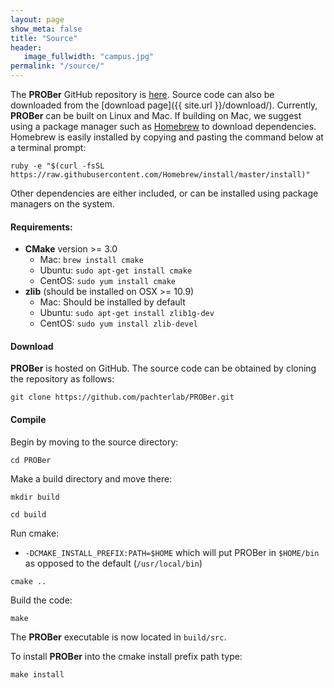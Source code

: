 ```yaml
---
layout: page
show_meta: false
title: "Source"
header:
   image_fullwidth: "campus.jpg"
permalink: "/source/"
---
```


The __PROBer__ GitHub repository is [here](https://github.com/pachterlab/PROBer). Source code can also be downloaded from the [download page]({{ site.url }}/download/). Currently, __PROBer__ can be built on Linux and Mac. If building on Mac, we suggest using a package manager such as [Homebrew](http://brew.sh) to download dependencies. Homebrew is easily installed by copying and pasting the command below at a terminal prompt:

~~~
ruby -e "$(curl -fsSL https://raw.githubusercontent.com/Homebrew/install/master/install)"
~~~

Other dependencies are either included, or can be installed using package managers on the system.

#### Requirements: 

- __CMake__ version >= 3.0
    - Mac: `brew install cmake`
    - Ubuntu: `sudo apt-get install cmake`
    - CentOS: `sudo yum install cmake`
- __zlib__ (should be installed on OSX >= 10.9)
    - Mac: Should be installed by default
    - Ubuntu: `sudo apt-get install zlib1g-dev`
    - CentOS: `sudo yum install zlib-devel`

#### Download

__PROBer__ is hosted on GitHub. The source code can be obtained by cloning the repository as follows:

`git clone https://github.com/pachterlab/PROBer.git`

#### Compile

Begin by moving to the source directory:

`cd PROBer`

Make a build directory and move there:

`mkdir build`

`cd build`

Run cmake:

- `-DCMAKE_INSTALL_PREFIX:PATH=$HOME` which will put PROBer in
  `$HOME/bin` as opposed to the default (`/usr/local/bin`)

`cmake ..`

Build the code:

`make`

The __PROBer__ executable is now located in `build/src`.

To install __PROBer__  into the cmake install prefix path type:

`make install`
